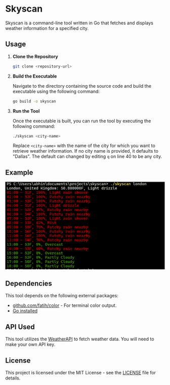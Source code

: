 # Skyscan

Skyscan is a command-line tool written in Go that fetches and displays weather information for a specified city.

## Usage

1. **Clone the Repository**

   ```bash
   git clone <repository-url>
   ```

2. **Build the Executable**

   Navigate to the directory containing the source code and build the executable using the following command:

   ```bash
   go build -o skyscan
   ```

3. **Run the Tool**

   Once the executable is built, you can run the tool by executing the following command:

   ```bash
   ./skyscan <city-name>
   ```

   Replace `<city-name>` with the name of the city for which you want to retrieve weather information. If no city name is provided, it defaults to "Dallas". The default can changed by editing `q` on line 40 to be any city.

## Example

![London Example](https://github.com/Abhinaenae/SkyScan/blob/main/img/londonexample.png)


## Dependencies

This tool depends on the following external packages:

- [github.com/fatih/color](https://github.com/fatih/color) - For terminal color output.
- [Go installed](https://go.dev/dl/)

## API Used

This tool utilizes the [WeatherAPI](https://www.weatherapi.com/) to fetch weather data. You will need to make your own API key.

## License

This project is licensed under the MIT License - see the [LICENSE](LICENSE) file for details.
